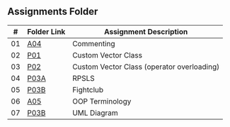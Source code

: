 ##  Assignments Folder

|   #   | Folder Link | Assignment Description |
| :---: | ----------- | ---------------------- |
|   01  |[A04](https://github.com/A-SH4W/2143-OOP-Shaw/tree/main/Assignments/A04)             |    Commenting                    |
|   02  |[P01](https://github.com/A-SH4W/2143-OOP-Shaw/tree/main/Assignments/PO1)             |    Custom Vector Class           |
|   03  |[P02](https://github.com/A-SH4W/2143-OOP-Shaw/tree/main/Assignments/PO1)             |    Custom Vector Class (operator overloading)         |
|   04  |[P03A](https://github.com/A-SH4W/2143-OOP-Shaw/tree/main/Assignments/P03A)           |    RPSLS           |
|   05  |[P03B](https://github.com/A-SH4W/2143-OOP-Shaw/tree/main/Assignments/P03B)           |    Fightclub         |
|   06  |[A05](https://github.com/A-SH4W/2143-OOP-Shaw/tree/main/Assignments/OOP_Primer)           |   OOP Terminology        |
|   07  |[P03B](https://github.com/A-SH4W/2143-OOP-Shaw/tree/main/Assignments/A06)           |    UML Diagram       |
